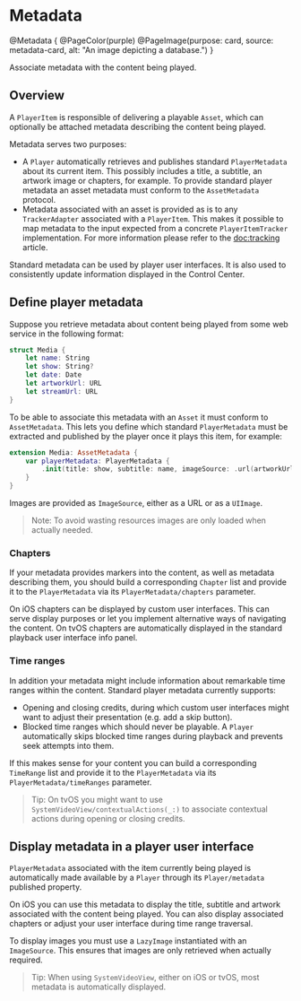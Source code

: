 # Metadata

@Metadata {
    @PageColor(purple)
    @PageImage(purpose: card, source: metadata-card, alt: "An image depicting a database.")
}

Associate metadata with the content being played.

## Overview

A ``PlayerItem`` is responsible of delivering a playable ``Asset``, which can optionally be attached metadata describing the content being played.

Metadata serves two purposes:

- A ``Player`` automatically retrieves and publishes standard ``PlayerMetadata`` about its current item. This possibly includes a title, a subtitle, an artwork image or chapters, for example. To provide standard player metadata an asset metadata must conform to the ``AssetMetadata`` protocol.
- Metadata associated with an asset is provided as is to any ``TrackerAdapter`` associated with a ``PlayerItem``. This makes it possible to map metadata to the input expected from a concrete ``PlayerItemTracker`` implementation. For more information please refer to the <doc:tracking> article.

Standard metadata can be used by player user interfaces. It is also used to consistently update information displayed in the Control Center.

## Define player metadata

Suppose you retrieve metadata about content being played from some web service in the following format:

```swift
struct Media {
    let name: String
    let show: String?
    let date: Date
    let artworkUrl: URL
    let streamUrl: URL
}
```

To be able to associate this metadata with an ``Asset`` it must conform to ``AssetMetadata``. This lets you define which standard ``PlayerMetadata`` must be extracted and published by the player once it plays this item, for example:

```swift
extension Media: AssetMetadata {
    var playerMetadata: PlayerMetadata {
        .init(title: show, subtitle: name, imageSource: .url(artworkUrl))
    }
}
```

Images are provided as ``ImageSource``, either as a URL or as a `UIImage`.

> Note: To avoid wasting resources images are only loaded when actually needed.

### Chapters

If your metadata provides markers into the content, as well as metadata describing them, you should build a corresponding ``Chapter`` list and provide it to the  ``PlayerMetadata`` via its ``PlayerMetadata/chapters`` parameter.

On iOS chapters can be displayed by custom user interfaces. This can serve display purposes or let you implement alternative ways of navigating the content. On tvOS chapters are automatically displayed in the standard playback user interface info panel.

### Time ranges

In addition your metadata might include information about remarkable time ranges within the content. Standard player metadata currently supports:

- Opening and closing credits, during which custom user interfaces might want to adjust their presentation (e.g. add a skip button).
- Blocked time ranges which should never be playable. A ``Player`` automatically skips blocked time ranges during playback and prevents seek attempts into them.

If this makes sense for your content you can build a corresponding ``TimeRange`` list and provide it to the  ``PlayerMetadata`` via its ``PlayerMetadata/timeRanges`` parameter.

> Tip: On tvOS you might want to use `SystemVideoView/contextualActions(_:)` to associate contextual actions during opening or closing credits.

## Display metadata in a player user interface

``PlayerMetadata`` associated with the item currently being played is automatically made available by a ``Player`` through its ``Player/metadata`` published property.

On iOS you can use this metadata to display the title, subtitle and artwork associated with the content being played. You can also display associated chapters or adjust your user interface during time range traversal.

To display images you must use a ``LazyImage`` instantiated with an ``ImageSource``. This ensures that images are only retrieved when actually required.

> Tip: When using ``SystemVideoView``, either on iOS or tvOS, most metadata is automatically displayed.

